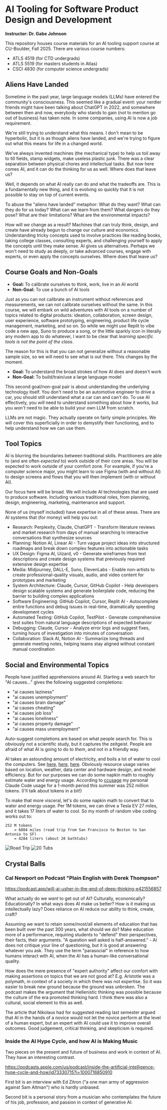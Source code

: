 # AI Tooling for Software Product Design and Development

**Instructor: Dr. Gabe Johnson**

This repository houses course materials for an AI tooling support course at
CU-Boulder, Fall 2025. There are various course numbers:

- ATLS 4519 (for CTD undergrads)
- ATLS 5519 (for masters students in Atlas)
- CSCI 4830 (for computer science undergrads)

## Aliens Have Landed

Sometime in the past year, large language models (LLMs) have entered the
community's consciousness. This seemed like a gradual event: your nerdier
friends might have been talking about ChatGPT in 2022, and somewhere between
then and now, everybody who stands to gain (not to mention go out of business)
has taken note. In some companies, using AI is now a job requirement.

We're still trying to understand what this means. I don't mean to be hyperbolic,
but it is as though aliens have landed, and we're trying to figure out what this
means for life in a changed world.

We've always invented machines (the mechanical type) to help us toil away to
till fields, stamp widgets, make useless plastic junk. There was a clear
separation between physical chores and intellectual tasks. But now here comes
AI, and it can do the thinking for us as well. Where does that leave us?

Well, it depends on what AI really can do and what the tradeoffs are. This is a
fundamentally new thing, and it is evolving so quickly that it is not possible
to stay on top of current events.

To abuse the "aliens have landed" metaphor: What do they want? What can they do
for us today? What can we learn from them? What dangers do they pose? What are
their limitations? What are the environmental impacts?

How will _we_ change as a result? Machines that can truly think, design, and
create have already begun to change our culture and economics. Understanding
tricky concepts used to involve practices like reading books, taking college
classes, consulting experts, and challenging yourself to apply the concepts
until they make sense. AI gives us alternatives. Perhaps we won't need to study
as deeply, or take advanced courses, engage with experts, or even apply the
concepts ourselves. Where does that leave us?

## Course Goals and Non-Goals

- **Goal:** To calibrate ourselves to think, work, live in an AI world
- **Non-Goal:** To use a bunch of AI tools

Just as you can not calibrate an instrument without references and measurements,
we can not calibrate ourselves without the same. In this course, we will embark
on wild adventures with AI tools on a number of topics related to digital
products: ideation, collaboration, screen design, user experience, software
prototyping, engineering, product life cycle management, marketing, and so on.
So while we might _use_ Replit to vibe code a new app, Suno to produce a song,
or the little sparkly icon in literally any modern app to do whatever, I want to
be clear that _learning specific tools is not the point of the class_.

The reason for this is that you can not generalize without a reasonable sample
size, so we will need to see what is out there. This changes by the moment.

- **Goal:** To understand the broad strokes of how AI does and doesn't work
- **Non-Goal:** To build/train/use a large language model

This second goal/non-goal pair is about understanding the underlying technology
itself. You don't need to be an automotive engineer to drive a car, you should
still understand what a car can and can't do. To use AI effectively, you _will_
need to understand something about how it works, but you _won't_ need to be able
to build your own LLM from scratch.

LLMs are not magic. They actually operate on fairly simple principles. We will
cover this superficially in order to demystify their functioning, and to help
understand how we can use them.

## Tool Topics

AI is blurring the boundaries between traditional skills. Practitioners are able
to (and are often _expected_ to) work outside of their core areas. You will be
expected to work outside of your comfort zone. For example, if you're a computer
science major, you might learn to use Figma (with and without AI) to design
screens and flows that you will then implement (with or without AI).

Our focus here will be broad. We will include AI technologies that are used to
produce software. Including various traditional roles, from planning, design,
engineering, marketing, maintenance and support.

None of us (myself included) have expertise in all of these areas. There are AI
systems that (for money) will help you out:

- Research: Perplexity, Claude, ChatGPT - Transform literature reviews and
  market research from days of manual searching to interactive conversations
  that synthesize sources
- Planning: Notion AI, Linear AI - Turn vague project ideas into structured
  roadmaps and break down complex features into actionable tasks
- UX Design: Figma AI, Uizard, v0 - Generate wireframes from text descriptions
  and create design systems that previously required extensive design expertise
- Media: Midjourney, DALL-E, Suno, ElevenLabs - Enable non-artists to create
  professional-quality visuals, audio, and video content for prototypes and
  marketing
- System Architecture: Claude, Cursor, GitHub Copilot - Help developers design
  scalable systems and generate boilerplate code, reducing the barrier to
  building complex applications
- Software Engineering: GitHub Copilot, Cursor, Replit AI - Autocomplete entire
  functions and debug issues in real-time, dramatically speeding development
  cycles
- Automated Testing: GitHub Copilot, TestPilot - Generate comprehensive test
  suites from natural language descriptions of expected behavior
- Debugging: Claude, Cursor - Analyze error logs and suggest fixes, turning
  hours of investigation into minutes of conversation
- Collaboration: Slack AI, Notion AI - Summarize long threads and generate
  meeting notes, helping teams stay aligned without constant manual coordination

## Social and Environmental Topics

People have justified apprehensions around AI. Starting a web search for "AI
causes..." gives the following suggested completions:

- "ai causes laziness"
- "ai causes unemployment"
- "ai causes brain damage"
- "ai causes cheating"
- "ai causes job loss"
- "ai causes loneliness"
- "ai causes property damage"
- "ai causes mass unemployment"

Auto-suggest completions are based on what people search for. This is obviously
not a scientific study, but it captures the zeitgeist. People are afraid of what
AI is going to do _to them_, and not in a friendly way.

AI takes an astounding amount of electricity, and boils a lot of water to cool
the computers. See
[here](https://miljamoss.neocities.org/Articles/LLMWaterAndEnergyUse),
[here](https://arxiv.org/pdf/2304.03271),
[here](https://arxiv.org/html/2505.09598v2). Obviously resource usage varies
based on location, weather, data center and hardware design, and model
efficiency. But for our purposes we can do some napkin math to roughly estimate
water and energy usage. According to
[ccusage](https://github.com/ryoppippi/ccusage) my personal Claude Code usage
for a 1-month period this summer was 252 million tokens. (I'll talk about tokens
in a bit!)

To make that more visceral, let's do some napkin math to convert that to water
and energy usage. Per 1M tokens, we can drive a Tesla EV 27 miles, and it takes
17 liters of water to cool. So my month of random vibe coding works out to:

```
252 M tokens
    = 6804 miles (road trip from San Francisco to Boston to San Antonio to SF)
    = 4284 liters (about 20 bathtubs)
```

![Road Trip](img/road-trip.png)
![20 Tubs](img/20-tubs.png)

## Crystal Balls

### Cal Newport on Podcast "Plain English with Derek Thompson"

https://podcast.app/will-ai-usher-in-the-end-of-deep-thinking-e421556857

What actually do we _want_ to get out of AI? Culturally, economically? Educationally? In what ways does AI make us better? How is it making us intellectually lazy? Does reliance on AI reduce our ability to think, create, craft?

Assuming we want to retain some/most/all elements of education that has been built over the past 300 years, what should we do? Make education more of a performance, requiring students to "defend" their perspectives, their facts, their arguments. "A question well asked is half-answered." - AI does not critique your line of questioning, but it is good at answering whatever you ask. They use the term "parasocial" in reference to how humans interact with AI, when the AI has a human-like conversational quality.

How does the mere presence of "expert authority" affect our comfort with making assertions on topics that we are not good at? E.g. Aristotle was a polymath, in context of a society in which there was not expertise. So it was easier to break new ground because the ground was unbroken. The podcast makes the argument that Hellenistic thinking was possible because the culture of the era promoted thinking hard. I think there was also a cultural, social element to this as well.

The article that Nikolaus had for suggested reading last semester argued that AI in the hands of a novice would not let the novice perform at the level of a human expert, but an expert with AI could use it to improve overall outcomes. Good judgement, critical thinking, and skepticism is required.

### Inside the AI Hype Cycle, and how AI is Making Music

Two pieces on the present and future of business and work in context of AI. They have an interesting contrast.

https://podcasts.apple.com/us/podcast/inside-the-artificial-intelligence-hype-cycle-and-how/id73330715?i=1000716850910

First bit is an interview with Ed Zitron ("a one man army of aggression against Sam Altman") who is hardly unbiased.

Second bit is a personal story from a musician who contemplates the future of his job, profession, and passion in context of generative AI.

